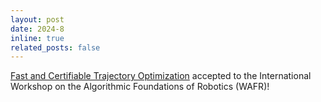 ```yaml
---
layout: post
date: 2024-8
inline: true
related_posts: false
---
```


[Fast and Certifiable Trajectory Optimization](https://arxiv.org/abs/2406.05846) accepted to the International Workshop on the Algorithmic Foundations of Robotics (WAFR)!
